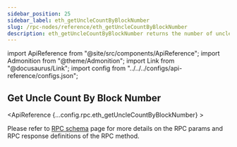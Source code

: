 ```yaml
---
sidebar_position: 25
sidebar_label: eth_getUncleCountByBlockNumber
slug: /rpc-nodes/reference/eth_getUncleCountByBlockNumber
description: eth_getUncleCountByBlockNumber returns the number of uncles for a block by its matching block number.
---
```


import ApiReference from "@site/src/components/ApiReference";
import Admonition from "@theme/Admonition";
import Link from "@docusaurus/Link";
import config from "../../../configs/api-reference/configs.json";

<head>
    <title>eth_getUncleCountByBlockNumber RPC Method - Moralis Documentation</title>
</head>

## Get Uncle Count By Block Number

<ApiReference {...config.rpc.eth_getUncleCountByBlockNumber} >
<Admonition type="info" title="Note">

<p>
Please refer to <a href="/rpc-nodes/reference/evm-rpc-schema">RPC schema</a> page for more details on the RPC params and RPC response definitions of the RPC method. 
</p>
</Admonition>
</ApiReference>
